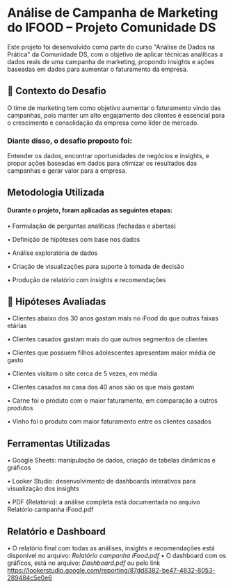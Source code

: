 # Análise de Campanha de Marketing do IFOOD – Projeto Comunidade DS
Este projeto foi desenvolvido como parte do curso "Análise de Dados na Prática" da Comunidade DS, com o objetivo de aplicar técnicas analíticas a dados reais de uma campanha de marketing, propondo insights e ações baseadas em dados para aumentar o faturamento da empresa.

## 🎯 Contexto do Desafio
O time de marketing tem como objetivo aumentar o faturamento vindo das campanhas, pois manter um alto engajamento dos clientes é essencial para o crescimento e consolidação da empresa como líder de mercado.

### Diante disso, o desafio proposto foi:

Entender os dados, encontrar oportunidades de negócios e insights, e propor ações baseadas em dados para otimizar os resultados das campanhas e gerar valor para a empresa.

##  Metodologia Utilizada
#### Durante o projeto, foram aplicadas as seguintes etapas:

 • Formulação de perguntas analíticas (fechadas e abertas)

 • Definição de hipóteses com base nos dados

 • Análise exploratória de dados

 • Criação de visualizações para suporte à tomada de decisão

 • Produção de relatório com insights e recomendações

## 📌 Hipóteses Avaliadas
 • Clientes abaixo dos 30 anos gastam mais no iFood do que outras faixas etárias

 • Clientes casados gastam mais do que outros segmentos de clientes

 • Clientes que possuem filhos adolescentes apresentam maior média de gasto

 • Clientes visitam o site cerca de 5 vezes, em média

 • Clientes casados na casa dos 40 anos são os que mais gastam

 • Carne foi o produto com o maior faturamento, em comparação a outros produtos

 • Vinho foi o produto com maior faturamento entre os clientes casados

## Ferramentas Utilizadas
 • Google Sheets: manipulação de dados, criação de tabelas dinâmicas e gráficos

 • Looker Studio: desenvolvimento de dashboards interativos para visualização dos insights

 • PDF (Relatório): a análise completa está documentada no arquivo Relatório campanha iFood.pdf

## Relatório e Dashboard
 • O relatório final com todas as análises, insights e recomendações está disponível no arquivo:
    *Relatório campanha iFood.pdf*
 • O dashboard com os gráficos, está no arquivo:
    *Dashboard.pdf* ou pelo link https://lookerstudio.google.com/reporting/87dd8382-be47-4832-8053-289484c5e0e6